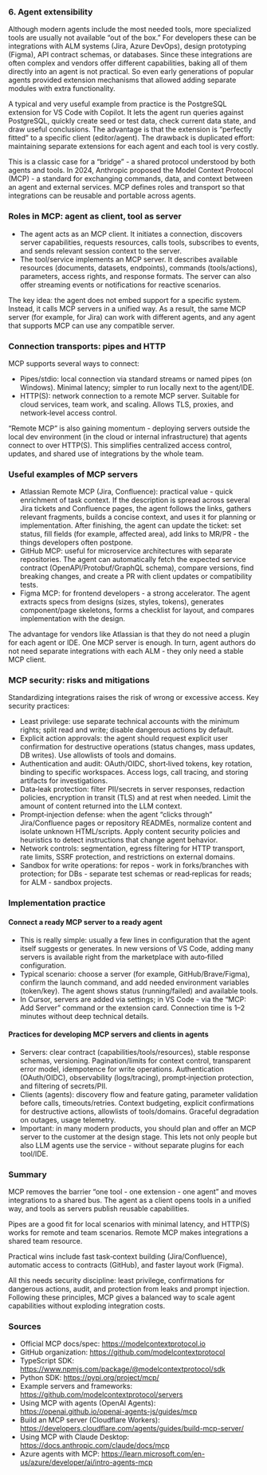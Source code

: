 ### 6. Agent extensibility

Although modern agents include the most needed tools, more specialized tools are usually not available “out of the box.” For developers these can be integrations with ALM systems (Jira, Azure DevOps), design prototyping (Figma), API contract schemas, or databases. Since these integrations are often complex and vendors offer different capabilities, baking all of them directly into an agent is not practical. So even early generations of popular agents provided extension mechanisms that allowed adding separate modules with extra functionality.

A typical and very useful example from practice is the PostgreSQL extension for VS Code with Copilot. It lets the agent run queries against PostgreSQL, quickly create seed or test data, check current data state, and draw useful conclusions. The advantage is that the extension is “perfectly fitted” to a specific client (editor/agent). The drawback is duplicated effort: maintaining separate extensions for each agent and each tool is very costly.

This is a classic case for a “bridge” - a shared protocol understood by both agents and tools. In 2024, Anthropic proposed the Model Context Protocol (MCP) - a standard for exchanging commands, data, and context between an agent and external services. MCP defines roles and transport so that integrations can be reusable and portable across agents.

### Roles in MCP: agent as client, tool as server

- The agent acts as an MCP client. It initiates a connection, discovers server capabilities, requests resources, calls tools, subscribes to events, and sends relevant session context to the server.
- The tool/service implements an MCP server. It describes available resources (documents, datasets, endpoints), commands (tools/actions), parameters, access rights, and response formats. The server can also offer streaming events or notifications for reactive scenarios.

The key idea: the agent does not embed support for a specific system. Instead, it calls MCP servers in a unified way. As a result, the same MCP server (for example, for Jira) can work with different agents, and any agent that supports MCP can use any compatible server.

### Connection transports: pipes and HTTP

MCP supports several ways to connect:

- Pipes/stdio: local connection via standard streams or named pipes (on Windows). Minimal latency; simpler to run locally next to the agent/IDE.
- HTTP(S): network connection to a remote MCP server. Suitable for cloud services, team work, and scaling. Allows TLS, proxies, and network‑level access control.

“Remote MCP” is also gaining momentum - deploying servers outside the local dev environment (in the cloud or internal infrastructure) that agents connect to over HTTP(S). This simplifies centralized access control, updates, and shared use of integrations by the whole team.

### Useful examples of MCP servers

- Atlassian Remote MCP (Jira, Confluence): practical value - quick enrichment of task context. If the description is spread across several Jira tickets and Confluence pages, the agent follows the links, gathers relevant fragments, builds a concise context, and uses it for planning or implementation. After finishing, the agent can update the ticket: set status, fill fields (for example, affected area), add links to MR/PR - the things developers often postpone.
- GitHub MCP: useful for microservice architectures with separate repositories. The agent can automatically fetch the expected service contract (OpenAPI/Protobuf/GraphQL schema), compare versions, find breaking changes, and create a PR with client updates or compatibility tests.
- Figma MCP: for frontend developers - a strong accelerator. The agent extracts specs from designs (sizes, styles, tokens), generates component/page skeletons, forms a checklist for layout, and compares implementation with the design.

The advantage for vendors like Atlassian is that they do not need a plugin for each agent or IDE. One MCP server is enough. In turn, agent authors do not need separate integrations with each ALM - they only need a stable MCP client.

### MCP security: risks and mitigations

Standardizing integrations raises the risk of wrong or excessive access. Key security practices:

- Least privilege: use separate technical accounts with the minimum rights; split read and write; disable dangerous actions by default.
- Explicit action approvals: the agent should request explicit user confirmation for destructive operations (status changes, mass updates, DB writes). Use allowlists of tools and domains.
- Authentication and audit: OAuth/OIDC, short‑lived tokens, key rotation, binding to specific workspaces. Access logs, call tracing, and storing artifacts for investigations.
- Data‑leak protection: filter PII/secrets in server responses, redaction policies, encryption in transit (TLS) and at rest when needed. Limit the amount of content returned into the LLM context.
- Prompt‑injection defense: when the agent “clicks through” Jira/Confluence pages or repository READMEs, normalize content and isolate unknown HTML/scripts. Apply content security policies and heuristics to detect instructions that change agent behavior.
- Network controls: segmentation, egress filtering for HTTP transport, rate limits, SSRF protection, and restrictions on external domains.
- Sandbox for write operations: for repos - work in forks/branches with protection; for DBs - separate test schemas or read‑replicas for reads; for ALM - sandbox projects.

### Implementation practice

#### Connect a ready MCP server to a ready agent

- This is really simple: usually a few lines in configuration that the agent itself suggests or generates. In new versions of VS Code, adding many servers is available right from the marketplace with auto‑filled configuration.
- Typical scenario: choose a server (for example, GitHub/Brave/Figma), confirm the launch command, and add needed environment variables (token/key). The agent shows status (running/failed) and available tools.
- In Cursor, servers are added via settings; in VS Code - via the “MCP: Add Server” command or the extension card. Connection time is 1–2 minutes without deep technical details.

#### Practices for developing MCP servers and clients in agents

- Servers: clear contract (capabilities/tools/resources), stable response schemas, versioning. Pagination/limits for context control, transparent error model, idempotence for write operations. Authentication (OAuth/OIDC), observability (logs/tracing), prompt‑injection protection, and filtering of secrets/PII.
- Clients (agents): discovery flow and feature gating, parameter validation before calls, timeouts/retries. Context budgeting, explicit confirmations for destructive actions, allowlists of tools/domains. Graceful degradation on outages, usage telemetry.
- Important: in many modern products, you should plan and offer an MCP server to the customer at the design stage. This lets not only people but also LLM agents use the service - without separate plugins for each tool/IDE.

### Summary

MCP removes the barrier “one tool - one extension - one agent” and moves integrations to a shared bus. The agent as a client opens tools in a unified way, and tools as servers publish reusable capabilities.

Pipes are a good fit for local scenarios with minimal latency, and HTTP(S) works for remote and team scenarios. Remote MCP makes integrations a shared team resource.

Practical wins include fast task‑context building (Jira/Confluence), automatic access to contracts (GitHub), and faster layout work (Figma).

All this needs security discipline: least privilege, confirmations for dangerous actions, audit, and protection from leaks and prompt injection. Following these principles, MCP gives a balanced way to scale agent capabilities without exploding integration costs.



### Sources

- Official MCP docs/spec: https://modelcontextprotocol.io
- GitHub organization: https://github.com/modelcontextprotocol
- TypeScript SDK: https://www.npmjs.com/package/@modelcontextprotocol/sdk
- Python SDK: https://pypi.org/project/mcp/
- Example servers and frameworks: https://github.com/modelcontextprotocol/servers
- Using MCP with agents (OpenAI Agents): https://openai.github.io/openai-agents-js/guides/mcp
- Build an MCP server (Cloudflare Workers): https://developers.cloudflare.com/agents/guides/build-mcp-server/
- Using MCP with Claude Desktop: https://docs.anthropic.com/claude/docs/mcp
- Azure agents with MCP: https://learn.microsoft.com/en-us/azure/developer/ai/intro-agents-mcp